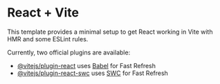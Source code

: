 # React + Vite

This template provides a minimal setup to get React working in Vite with HMR and some ESLint rules.

Currently, two official plugins are available:

- [@vitejs/plugin-react](https://github.com/vitejs/vite-plugin-react/blob/main/packages/plugin-react/README.md) uses [Babel](https://babeljs.io/) for Fast Refresh
- [@vitejs/plugin-react-swc](https://github.com/vitejs/vite-plugin-react-swc) uses [SWC](https://swc.rs/) for Fast Refresh





<!-- You're building a business form using React, with the following components:

Main Components:

1. App.jsx (main application component)
2. QuoteForm.jsx (quote form component)
3. Stepper.jsx (stepper component)
4. StepperControl.jsx (stepper control component)

Sub Components:

Contexts:

1. StepperContext.jsx (context API for stepper)

Steps:

1. Business.jsx (business information step)
2. Details.jsx (details step)
3. Final.jsx (final step) 

React Toast Validation
To add input validation and toast notifications for invalid form submissions, we can use react-toastify. We'll set validation logic in Business, Details, and the main form, then trigger a toast notification if the user attempts to proceed without completing required fields.

-->

